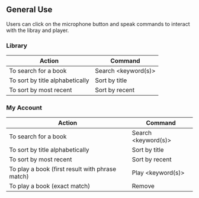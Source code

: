 ## General Use
Users can click on the microphone button and speak commands to interact with the libray and player.

### Library

| Action                          | Command             |
| --------------------------------| --------------------|
| To search for a book            | Search <keyword(s)> |
| To sort by title alphabetically | Sort by title       |
| To sort by most recent          | Sort by recent      | 

### My Account

| Action                                          | Command             |
| ------------------------------------------------| --------------------|
| To search for a book                            | Search <keyword(s)> |
| To sort by title alphabetically                 | Sort by title       |
| To sort by most recent                          | Sort by recent      |
| To play a book (first result with phrase match) | Play <keyword(s)>   |  
| To play a book (exact match)                    | Remove <title>      |  
  
### Player

| Action                                                 | Command                   |
| -------------------------------------------------------| --------------------------|
| To change text size*                              | Text <number>             |
| To open settings for narrator voice & background music | Open settings             | 
| To change volume of narrator voice**               | Volume <number>           |
| To change speed of narrator voice***                | Speed <number>            |
| To change pitch of narrator voice***                | Pitch <number>            |
| To change volume of background music**             | Background music <number> |

  * Text size options: 25, 50, 100, 125, 150, 175, 200
  ** Volume options: 0 to 100
  *** Speed & Pitch options: 0 to 200

